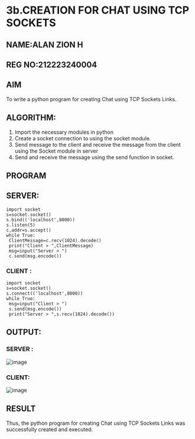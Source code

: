 # 3b.CREATION FOR CHAT USING TCP SOCKETS
## NAME:ALAN ZION H
## REG NO:212223240004
## AIM
To write a python program for creating Chat using TCP Sockets Links.
## ALGORITHM:
1. Import the necessary modules in python
2. Create a socket connection to using the socket module.
3. Send message to the client and receive the message from the client using the Socket module in
 server
4. Send and receive the message using the send function in socket.
## PROGRAM
## SERVER:
```
import socket
s=socket.socket()
s.bind(('localhost',8000))
s.listen(5)
c,addr=s.accept()
while True:
 ClientMessage=c.recv(1024).decode()
 print("Client > ",ClientMessage)
 msg=input("Server > ")
 c.send(msg.encode())

```
### CLIENT : 
```
import socket
s=socket.socket()
s.connect(('localhost',8000))
while True:
 msg=input("Client > ")
 s.send(msg.encode())
 print("Server > ",s.recv(1024).decode())

```
## OUTPUT:
### SERVER : 
![image](https://github.com/user-attachments/assets/134a497a-3eaa-42a7-8e99-c534081b9b18)


### CLIENT: 
![image](https://github.com/user-attachments/assets/6553534f-e1e3-46b8-af94-c10caca7935a)



## RESULT
Thus, the python program for creating Chat using TCP Sockets Links was successfully 
created and executed.
